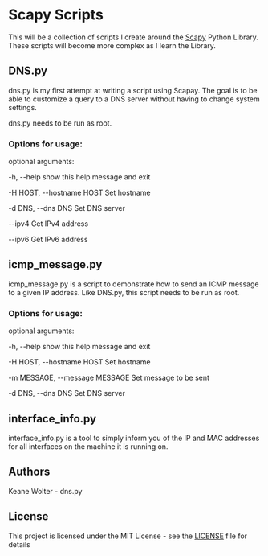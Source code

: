 # Scapy Scripts
This will be a collection of scripts I create around the [Scapy](https://scapy.net/) Python Library. These scripts will become more complex as I learn the Library.

## DNS.py
dns.py is my first attempt at writing a script using Scapay. The goal is to be able to customize a query to a DNS server without having to change system settings.

dns.py needs to be run as root.

### Options for usage:

optional arguments:

  -h, --help            show this help message and exit

  -H HOST, --hostname HOST Set hostname

  -d DNS, --dns DNS     Set DNS server

  --ipv4                Get IPv4 address

  --ipv6                Get IPv6 address

## icmp\_message.py
icmp\_message.py is a script to demonstrate how to send an ICMP message to a given IP address. Like DNS.py, this script needs to be run as root.

### Options for usage:

optional arguments:

  -h, --help            show this help message and exit

  -H HOST, --hostname HOST Set hostname

  -m MESSAGE, --message MESSAGE Set message to be sent

  -d DNS, --dns DNS     Set DNS server

## interface\_info.py
interface\_info.py is a tool to simply inform you of the IP and MAC addresses for all interfaces on the machine it is running on.

## Authors
Keane Wolter - dns.py

## License
This project is licensed under the MIT License - see the [LICENSE](LICENSE) file for details
